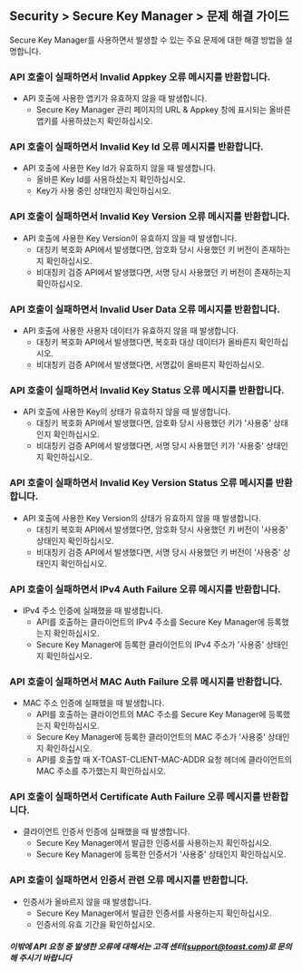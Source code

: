 ## Security > Secure Key Manager > 문제 해결 가이드
Secure Key Manager를 사용하면서 발생할 수 있는 주요 문제에 대한 해결 방법을 설명합니다.

### API 호출이 실패하면서 Invalid Appkey 오류 메시지를 반환합니다.
* API 호출에 사용한 앱키가 유효하지 않을 때 발생합니다.
    * Secure Key Manager 관리 페이지의 URL & Appkey 창에 표시되는 올바른 앱키를 사용하셨는지 확인하십시오.

### API 호출이 실패하면서 Invalid Key Id 오류 메시지를 반환합니다.
* API 호출에 사용한 Key Id가 유효하지 않을 때 발생합니다.
    * 올바른 Key Id를 사용하셨는지 확인하십시오.
    * Key가 사용 중인 상태인지 확인하십시오.
    
### API 호출이 실패하면서 Invalid Key Version 오류 메시지를 반환합니다.
* API 호출에 사용한 Key Version이 유효하지 않을 때 발생합니다.
    * 대칭키 복호화 API에서 발생했다면, 암호화 당시 사용했던 키 버전이 존재하는지 확인하십시오.
    * 비대칭키 검증 API에서 발생했다면, 서명 당시 사용했던 키 버전이 존재하는지 확인하십시오.

### API 호출이 실패하면서 Invalid User Data 오류 메시지를 반환합니다.
* API 호출에 사용한 사용자 데이터가 유효하지 않을 때 발생합니다.
    * 대칭키 복호화 API에서 발생했다면, 복호화 대상 데이터가 올바른지 확인하십시오.
    * 비대칭키 검증 API에서 발생했다면, 서명값이 올바른지 확인하십시오.

### API 호출이 실패하면서 Invalid Key Status 오류 메시지를 반환합니다.
* API 호출에 사용한 Key의 상태가 유효하지 않을 때 발생합니다.
    * 대칭키 복호화 API에서 발생했다면, 암호화 당시 사용했던 키가 '사용중' 상태인지 확인하십시오.
    * 비대칭키 검증 API에서 발생했다면, 서명 당시 사용했던 키가 '사용중' 상태인지 확인하십시오.

### API 호출이 실패하면서 Invalid Key Version Status 오류 메시지를 반환합니다.
* API 호출에 사용한 Key Version의 상태가 유효하지 않을 때 발생합니다.
    * 대칭키 복호화 API에서 발생했다면, 암호화 당시 사용했던 키 버전이 '사용중' 상태인지 확인하십시오.
    * 비대칭키 검증 API에서 발생했다면, 서명 당시 사용했던 키 버전이 '사용중' 상태인지 확인하십시오.
    
### API 호출이 실패하면서 IPv4 Auth Failure 오류 메시지를 반환합니다.
* IPv4 주소 인증에 실패했을 때 발생합니다.
    * API를 호출하는 클라이언트의 IPv4 주소를 Secure Key Manager에 등록했는지 확인하십시오.
    * Secure Key Manager에 등록한 클라이언트의 IPv4 주소가 '사용중' 상태인지 확인하십시오.

### API 호출이 실패하면서 MAC Auth Failure 오류 메시지를 반환합니다.
* MAC 주소 인증에 실패했을 때 발생합니다.
    * API를 호출하는 클라이언트의 MAC 주소를 Secure Key Manager에 등록했는지 확인하십시오.
    * Secure Key Manager에 등록한 클라이언트의 MAC 주소가 '사용중' 상태인지 확인하십시오.
    * API를 호출할 때 X-TOAST-CLIENT-MAC-ADDR 요청 헤더에 클라이언트의 MAC 주소를 추가했는지 확인하십시오.

### API 호출이 실패하면서 Certificate Auth Failure 오류 메시지를 반환합니다.
* 클라이언트 인증서 인증에 실패했을 때 발생합니다.
    * Secure Key Manager에서 발급한 인증서를 사용하는지 확인하십시오.
    * Secure Key Manager에 등록한 인증서가 '사용중' 상태인지 확인하십시오.

### API 호출이 실패하면서 인증서 관련 오류 메시지를 반환합니다.
* 인증서가 올바르지 않을 때 발생합니다.
    * Secure Key Manager에서 발급한 인증서를 사용하는지 확인하십시오.
    * 인증서의 유효 기간을 확인하십시오.
    
##### 이밖에 API 요청 중 발생한 오류에 대해서는 고객 센터([support@toast.com](mailto:support@toast.com))로 문의해 주시기 바랍니다 
